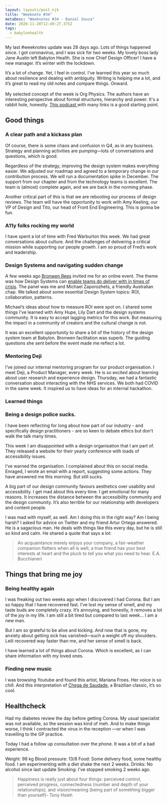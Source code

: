 ```yaml
---
layout: layouts/post.njk
title: "Weeknote #34"
metaDesc: "Weeknotes #34 - Daniel Souza"
date: 2020-11-28T12:49:27.375Z
tags:
  - babylonhealth
---
```

My last #weeknotes update was 28 days ago. Lots of things happened since. I got coronavirus, and I was sick for two weeks. My lovely boss lady Jane Austin left Babylon Health. She is now Chief Design Officer! I have a new manager. It’s winter with the lockdown. 

It’s a lot of change. Yet, I feel in control. I’ve learned this year so much about resilience and dealing with ambiguity. Writing is helping me a lot, and it’s great to read my old notes and compare things. Onward.\
\
My selected concept of the week is Org Physics. The authors have an interesting  perspective about formal structures, hierarchy and power. It's a rabbit hole, honestly. [This podcast ](https://www.slideshare.net/npflaeging/betacodex11-the-3-structures-of-an-organization)with many links is a good starting point. 

## Good things

### A clear path and a kickass plan

Of course, there is some chaos and confusion in Q4, as in any business. Strategy and planning activities are pumping—lots of conversations and questions, which is good.

Regardless of the strategy, improving the design system makes everything easier. We adjusted our roadmap and agreed to a temporary change in our contribution process. We will run a documentation spike in December. The support from our chapter and from the technology teams is excellent. The team is (almost) complete again, and we are back in the norming phase.

Another critical part of this is that we are rebooting our process of design reviews. The team will have the opportunity to work with Amy Keeling, our VP of Design and Tito, our head of Front End Engineering. This is gonna be fun.

### A11y folks rocking my world

I have spent a lot of time with Fred Warburton this week. We had great conversations about culture. And the challenges of delivering a critical mission while supporting our people growth. I am so proud of Fred’s work and leadership.

### Design Systems and navigating sudden change

A few weeks ago [Bronwen Rees](https://www.bronwenrees.com/) invited me for an online event. The theme was how Design Systems can [enable teams do deliver with in times of crisis](https://vimeo.com/478264818). The panel was me and Michael Zaporozhets, a friendly Australian chap. We talked about some essential Design System topics: ROI, collaboration, patterns.

Michael’s ideas about how to measure ROI were spot on. I shared some things I’ve learned with Amy Hupe, Lily Dart and the design systems community. It is easy to accept lagging metrics for this work. But measuring the impact in a community of creators and the cultural change is not.

It was an excellent opportunity to share a bit of the history of the design system team at Babylon. Bronwen facilitation was superb. The guiding questions she sent before the event made me reflect a lot.

### Mentoring Deji

I’ve joined our internal mentoring program for our product organisation. I meet Deji, a Product Manager, every week. He is so excited about learning about user research and experience design. Thursday, we had a fantastic conversation about interacting with the NHS services. We both had COVID in the same week. It inspired us to have ideas for an internal hackathon.

### Learned things

### Being a design police sucks.

I have been reflecting for long about how part of our industry - and specifically design practitioners - are so keen to debate ethics but don’t walk the talk many times.

This week I am disappointed with a design organisation that I am part of. They released a website for their yearly conference with loads of accessibility issues.

I’ve warned the organisation. I complained about this on social media. Enraged, I wrote an email with a report, suggesting some actions. They have answered me this morning. But still sucks. 

A big part of our design community favours aesthetics over usability and accessibility. I get mad about this every time. I get emotional for many reasons. It increases the distance between the accessibility community and the design community. It’s also terrible for our relationship with developers and content people.

I was mad with myself, as well. Am I doing this in the right way? Am I being harsh? I asked for advice on Twitter and my friend Artur Ortega answered. He is a sagacious man. He deals with things like this every day, but he is still so kind and calm. He shared a quote that says a lot:

> An acquaintance merely enjoys your company, a fair-weather companion flatters when all is well, a true friend has your best interests at heart and the pluck to tell you what you need to hear. E.A. Bucchianeri

## Things that bring me joy

### Being healthy again

I was freaking out two weeks ago when I discovered I had Corona. But I am so happy that I have recovered fast. I’ve lost my sense of smell, and my taste buds are completely crazy. It’s annoying, and honestly, it removes a lot of the joy in my life. I am still a bit tired but compared to last week... I am a new man.

But I am so grateful to be alive and kicking. And now that is gone, my anxiety about getting sick has vanished—such a weight off my shoulders. Leili recovered way faster than me, and her sense of smell is back.

I have learned a lot of things about Corona. Which is excellent, as I can share information with my loved ones.

### Finding new music

I was browsing Youtube and found this artist, Mariana Froes. Her voice is so chill. And this interpretation of [Chega de Saudade](https://www.youtube.com/watch?v=nzpwj9mnli0), a Brazilian classic, it’s so cool.

## Healthcheck

Had my diabetes review the day before getting Corona. My usual specialist was not available, so the session was kind of meh. And to make things worse, I think I contracted the virus in the reception —or when I was travelling to the GP practice. 

Today I had a follow up consultation over the phone. It was a bit of a bad experience.

Weight: 98 kg
Blood pressure: 13/8
Food: Some delivery food, some healthy food. I am experimenting with a diet shake the next 2 weeks.
Drinks: No alcohol since last update
Smoking: I’ve stopped smoking 2 weeks ago.

> Happiness is really just about four things: perceived control, perceived progress, connectedness (number and depth of your relationships), and vision/meaning (being part of something bigger than yourself)- Tony Hsieh